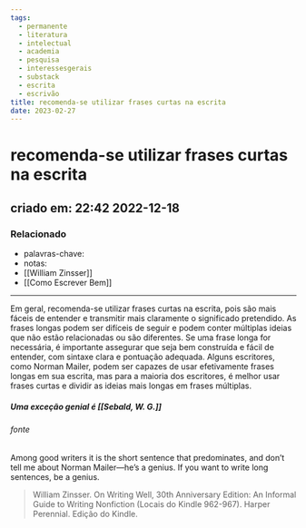 ```yaml
---
tags:
  - permanente
  - literatura
  - intelectual
  - academia
  - pesquisa
  - interessesgerais
  - substack
  - escrita
  - escrivão
title: recomenda-se utilizar frases curtas na escrita
date: 2023-02-27
---
```


# recomenda-se utilizar frases curtas na escrita

## criado em: 22:42 2022-12-18

### Relacionado

- palavras-chave: 
- notas: 
- [[William Zinsser]]
- [[Como Escrever Bem]]

---

Em geral, recomenda-se utilizar frases curtas na escrita, pois são mais fáceis de entender e transmitir mais claramente o significado pretendido. As frases longas podem ser difíceis de seguir e podem conter múltiplas ideias que não estão relacionadas ou são diferentes. Se uma frase longa for necessária, é importante assegurar que seja bem construída e fácil de entender, com sintaxe clara e pontuação adequada. Alguns escritores, como Norman Mailer, podem ser capazes de usar efetivamente frases longas em sua escrita, mas para a maioria dos escritores, é melhor usar frases curtas e dividir as ideias mais longas em frases múltiplas.

##### Uma exceção genial é [[Sebald, W. G.]]

###### fonte

Among good writers it is the short sentence that predominates, and don’t tell me about Norman Mailer—he’s a genius. If you want to write long sentences, be a genius. 

>William Zinsser. On Writing Well, 30th Anniversary Edition: An Informal Guide to Writing Nonfiction (Locais do Kindle 962-967). Harper Perennial. Edição do Kindle. 
